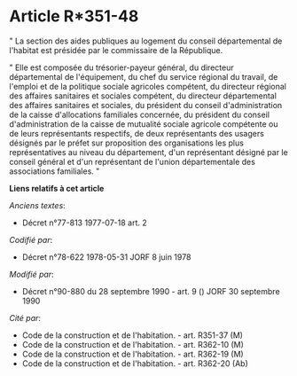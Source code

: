 # Article R*351-48

" La section des aides publiques au logement du conseil départemental de l'habitat est présidée par le commissaire de la
République.

" Elle est composée du trésorier-payeur général, du directeur départemental de l'équipement, du chef du service régional du
travail, de l'emploi et de la politique sociale agricoles compétent, du directeur régional des affaires sanitaires et
sociales compétent, du directeur départemental des affaires sanitaires et sociales, du président du conseil d'administration
de la caisse d'allocations familiales concernée, du président du conseil d'administration de la caisse de mutualité sociale
agricole compétente ou de leurs représentants respectifs, de deux représentants des usagers désignés par le préfet sur
proposition des organisations les plus représentatives au niveau du département, d'un représentant désigné par le conseil
général et d'un représentant de l'union départementale des associations familiales. "

**Liens relatifs à cet article**

_Anciens textes_:

  - Décret n°77-813 1977-07-18 art. 2

_Codifié par_:

  - Décret n°78-622 1978-05-31 JORF 8 juin 1978

_Modifié par_:

  - Décret n°90-880 du 28 septembre 1990 - art. 9 () JORF 30 septembre 1990

_Cité par_:

  - Code de la construction et de l'habitation. - art. R351-37 (M)
  - Code de la construction et de l'habitation. - art. R362-10 (M)
  - Code de la construction et de l'habitation. - art. R362-19 (M)
  - Code de la construction et de l'habitation. - art. R362-20 (Ab)

